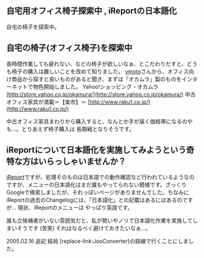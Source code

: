 ## 自宅用オフィス椅子探索中 , iReportの日本語化

自宅の椅子を探索中。






## 自宅の椅子(オフィス椅子)を探索中


長時間作業しても疲れない、などの椅子が欲しいなぁ、とこだわりだすと、どうも椅子の購入は難しいことを改めて知りました。
[ymoto](http://d.hatena.ne.jp/ymoto/)さんから、オフィス向け商品から探すと良いものがあると聞き、まずは「オカムラ」製のものをインターネットで物色開始しました。
Yahoo!ショッピング - オカムラ
  [http://store.yahoo.co.jp/okamura/](http://store.yahoo.co.jp/okamura/)
  中古オフィス家具が満載＝【楽市】＝
  [http://www.raku1.co.jp/](http://www.raku1.co.jp/)


中古オフィス家具まわりから購入すると、なんとか手が届く価格帯になるのやも…。とりあえず椅子購入は 長期戦となりそうです。

## iReportについて日本語化を実施してみようという奇特な方はいらっしゃいませんか？


[iReport](http://ireport.sourceforge.net/)ですが、処理そのものは日本語での動作確認など行われているようなのですが、メニューの日本語化はまだ誰もやってられない模様です。ざっくりGoogleで検索しましたが、それっぽいページがありませんでした。ちなみに
iReportの過去のChangelogには、「日本語化」との記載はあるにはあるのですが… 現状、iReportのメニューは やっぱり英語です。

誰も立候補者がいない雰囲気だと、私が勢いやノリで日本語化作業を実施してしまいそうです (苦笑) それはなるべく避けておきたいなぁ…。

2005.02.16 追記 結局 [replace-link:JooConverter}の路線で行くことにしました。